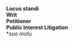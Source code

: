 **Locus standi** </br>
**Writ** </br>
**Petitioner** </br>
**Public Interest Litigation**</br>
**suo motu*</br>
